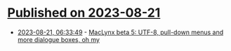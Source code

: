 # [Published on 2023-08-21](index.md)

* [2023-08-21, 06:33:49](https://lobste.rs/s/vhmgx7/maclynx_beta_5_utf_8_pull_down_menus_more) - [MacLynx beta 5: UTF-8, pull-down menus and more dialogue boxes, oh my](https://oldvcr.blogspot.com/2023/08/maclynx-beta-5-utf-8-pull-down-menus.html)
